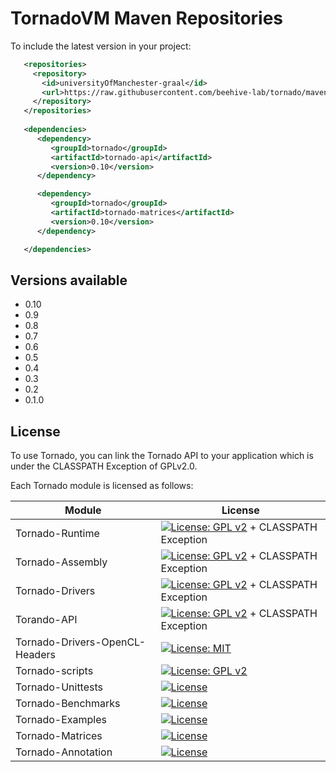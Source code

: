 # TornadoVM Maven Repositories

To include the latest version in your project: 

```xml
   <repositories>
     <repository>
       <id>universityOfManchester-graal</id>
       <url>https://raw.githubusercontent.com/beehive-lab/tornado/maven-tornadovm</url>
     </repository>
   </repositories>
  
   <dependencies>   
      <dependency>
         <groupId>tornado</groupId>
         <artifactId>tornado-api</artifactId>
         <version>0.10</version>
      </dependency>

      <dependency>
         <groupId>tornado</groupId>
         <artifactId>tornado-matrices</artifactId>
         <version>0.10</version>
      </dependency>

   </dependencies>
```

## Versions available

* 0.10
* 0.9
* 0.8
* 0.7
* 0.6
* 0.5
* 0.4
* 0.3 
* 0.2   
* 0.1.0 


## License

To use Tornado, you can link the Tornado API to your application which is under the CLASSPATH Exception of GPLv2.0.

Each Tornado module is licensed as follows:

|  Module | License  |
|---|---|
| Tornado-Runtime  | [![License: GPL v2](https://img.shields.io/badge/License-GPL%20v2-blue.svg)](https://www.gnu.org/licenses/old-licenses/gpl-2.0.en.html) + CLASSPATH Exception  |
| Tornado-Assembly  | [![License: GPL v2](https://img.shields.io/badge/License-GPL%20v2-blue.svg)](https://www.gnu.org/licenses/old-licenses/gpl-2.0.en.html) + CLASSPATH Exception |
| Tornado-Drivers |  [![License: GPL v2](https://img.shields.io/badge/License-GPL%20v2-blue.svg)](https://www.gnu.org/licenses/old-licenses/gpl-2.0.en.html) + CLASSPATH Exception |
| Torando-API  | [![License: GPL v2](https://img.shields.io/badge/License-GPL%20v2-blue.svg)](https://www.gnu.org/licenses/old-licenses/gpl-2.0.en.html) + CLASSPATH Exception |
| Tornado-Drivers-OpenCL-Headers |  [![License: MIT](https://img.shields.io/badge/License-MIT-blue.svg)](https://github.com/KhronosGroup/OpenCL-Headers/blob/master/LICENSE) |
| Tornado-scripts |  [![License: GPL v2](https://img.shields.io/badge/License-GPL%20v2-blue.svg)](https://www.gnu.org/licenses/old-licenses/gpl-2.0.en.html) |
| Tornado-Unittests |  [![License](https://img.shields.io/badge/License-Apache%202.0-blue.svg)](https://opensource.org/licenses/Apache-2.0) |
| Tornado-Benchmarks | [![License](https://img.shields.io/badge/License-Apache%202.0-blue.svg)](https://opensource.org/licenses/Apache-2.0)  |
| Tornado-Examples |  [![License](https://img.shields.io/badge/License-Apache%202.0-blue.svg)](https://opensource.org/licenses/Apache-2.0) |
| Tornado-Matrices  |  [![License](https://img.shields.io/badge/License-Apache%202.0-blue.svg)](https://opensource.org/licenses/Apache-2.0) |
| Tornado-Annotation |  [![License](https://img.shields.io/badge/License-Apache%202.0-blue.svg)](https://opensource.org/licenses/Apache-2.0) |


